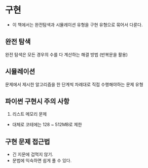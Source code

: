 # 구현

- 이 책에서는 완전탐색과 시뮬레이션 유형을 구현 유형으로 묶어서 다룬다. 


## 완전 탐색 
완전 탐색은 모든 경우의 수를 다 계산하는 해결 방법 (반복문을 활용)

## 시뮬레이션 
문제에서 제시한 알고리즘을 한 단계씩 차례대로 직접 수행해야하는 문제 유형 

## 파이썬 구현시 주의 사항 
1. 리스트 메모리 문제 
- 대체로 코테에는 128 ~ 512MB로 제한

## 구현 문제 접근법
- 긴 지문에 겁먹지 않기.
- 문법에 익숙하면 쉽게 풀 수 있다.
